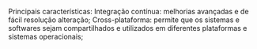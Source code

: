 Principais características:
Integração contínua: melhorias avançadas e de fácil resolução alteração;
Cross-plataforma: permite que os sistemas e softwares sejam compartilhados e utilizados em diferentes plataformas e sistemas operacionais;

